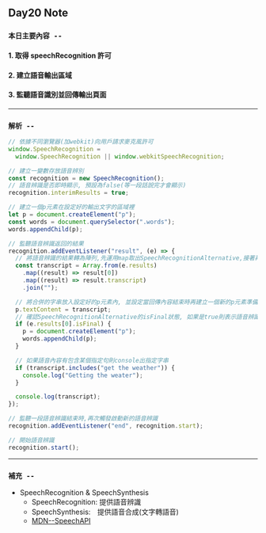 ## **Day20 Note**

### `本日主要內容 --`

#### 1. 取得 speechRecognition 許可

#### 2. 建立語音輸出區域

#### 3. 監聽語音識別並回傳輸出頁面

---

### `解析 --`

```js
// 依據不同瀏覽器(加webkit)向用戶請求麥克風許可
window.SpeechRecognition =
  window.SpeechRecognition || window.webkitSpeechRecognition;

// 建立一變數存放語音辨別
const recognition = new SpeechRecognition();
// 語音辨識是否即時顯示, 預設為false(等一段話說完才會顯示)
recognition.interimResults = true;

// 建立一個p元素在設定好的輸出文字的區域裡
let p = document.createElement("p");
const words = document.querySelector(".words");
words.appendChild(p);

// 監聽語音辨識返回的結果
recognition.addEventListener("result", (e) => {
  // 將語音辨識的結果轉為陣列,先運用map取出SpeechRecognitionAlternative,接著再次運用map取出SpeechRecognitionAlternative內存放字串的transcript, 最後再用join將語音合併成字串
  const transcript = Array.from(e.results)
    .map((result) => result[0])
    .map((result) => result.transcript)
    .join("");

  // 將合併的字串放入設定好的p元素內, 並設定當回傳內容結束時再建立一個新的p元素準備放下一段內容
  p.textContent = transcript;
  // 確認SpeechRecognitionAlternative的isFinal狀態, 如果是true則表示語音辨識結束
  if (e.results[0].isFinal) {
    p = document.createElement("p");
    words.appendChild(p);
  }

  // 如果語音內容有包含某個指定句則console出指定字串
  if (transcript.includes("get the weather")) {
    console.log("Getting the weater");
  }

  console.log(transcript);
});

// 監聽一段語音辨識結束時,再次觸發啟動新的語音辨識
recognition.addEventListener("end", recognition.start);

// 開始語音辨識
recognition.start();
```

---

### **`補充 --`**

- SpeechRecognition & SpeechSynthesis
  - SpeechRecognition: 提供語音辨識
  - SpeechSynthesis:　提供語音合成(文字轉語音)
  - [MDN--SpeechAPI](https://developer.mozilla.org/en-US/docs/Web/API/Web_Speech_API)
